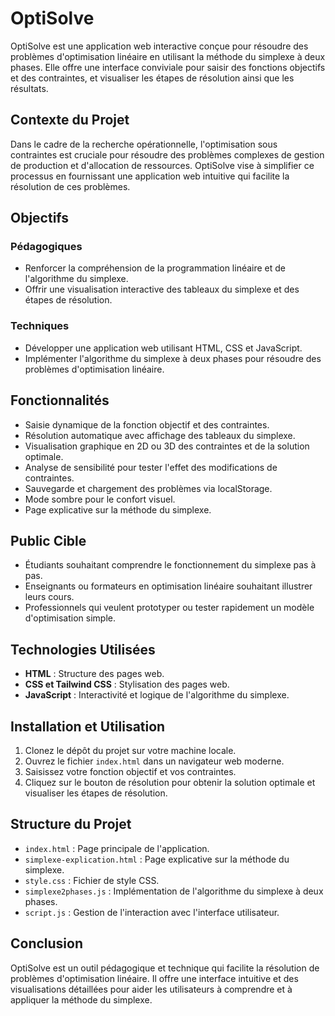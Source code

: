 # OptiSolve

OptiSolve est une application web interactive conçue pour résoudre des problèmes d'optimisation linéaire en utilisant la méthode du simplexe à deux phases. Elle offre une interface conviviale pour saisir des fonctions objectifs et des contraintes, et visualiser les étapes de résolution ainsi que les résultats.

## Contexte du Projet

Dans le cadre de la recherche opérationnelle, l'optimisation sous contraintes est cruciale pour résoudre des problèmes complexes de gestion de production et d'allocation de ressources. OptiSolve vise à simplifier ce processus en fournissant une application web intuitive qui facilite la résolution de ces problèmes.

## Objectifs

### Pédagogiques
- Renforcer la compréhension de la programmation linéaire et de l'algorithme du simplexe.
- Offrir une visualisation interactive des tableaux du simplexe et des étapes de résolution.

### Techniques
- Développer une application web utilisant HTML, CSS et JavaScript.
- Implémenter l'algorithme du simplexe à deux phases pour résoudre des problèmes d'optimisation linéaire.

## Fonctionnalités

- Saisie dynamique de la fonction objectif et des contraintes.
- Résolution automatique avec affichage des tableaux du simplexe.
- Visualisation graphique en 2D ou 3D des contraintes et de la solution optimale.
- Analyse de sensibilité pour tester l'effet des modifications de contraintes.
- Sauvegarde et chargement des problèmes via localStorage.
- Mode sombre pour le confort visuel.
- Page explicative sur la méthode du simplexe.

## Public Cible

- Étudiants souhaitant comprendre le fonctionnement du simplexe pas à pas.
- Enseignants ou formateurs en optimisation linéaire souhaitant illustrer leurs cours.
- Professionnels qui veulent prototyper ou tester rapidement un modèle d'optimisation simple.

## Technologies Utilisées

- **HTML** : Structure des pages web.
- **CSS et Tailwind CSS** : Stylisation des pages web.
- **JavaScript** : Interactivité et logique de l'algorithme du simplexe.

## Installation et Utilisation

1. Clonez le dépôt du projet sur votre machine locale.
2. Ouvrez le fichier `index.html` dans un navigateur web moderne.
3. Saisissez votre fonction objectif et vos contraintes.
4. Cliquez sur le bouton de résolution pour obtenir la solution optimale et visualiser les étapes de résolution.

## Structure du Projet

- `index.html` : Page principale de l'application.
- `simplexe-explication.html` : Page explicative sur la méthode du simplexe.
- `style.css` : Fichier de style CSS.
- `simplexe2phases.js` : Implémentation de l'algorithme du simplexe à deux phases.
- `script.js` : Gestion de l'interaction avec l'interface utilisateur.

## Conclusion

OptiSolve est un outil pédagogique et technique qui facilite la résolution de problèmes d'optimisation linéaire. Il offre une interface intuitive et des visualisations détaillées pour aider les utilisateurs à comprendre et à appliquer la méthode du simplexe.

